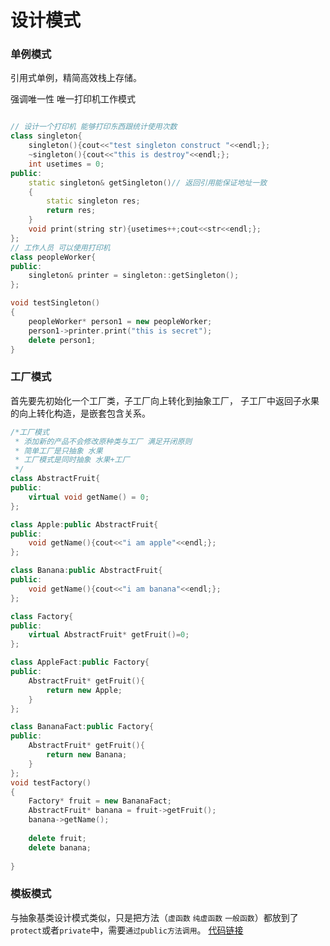 # 设计模式

### 单例模式
引用式单例，精简高效栈上存储。

强调唯一性 唯一打印机工作模式
```c++

// 设计一个打印机 能够打印东西跟统计使用次数
class singleton{
    singleton(){cout<<"test singleton construct "<<endl;};
    ~singleton(){cout<<"this is destroy"<<endl;};
    int usetimes = 0;
public:
    static singleton& getSingleton()// 返回引用能保证地址一致
    {
        static singleton res;
        return res;
    }
    void print(string str){usetimes++;cout<<str<<endl;};
};
// 工作人员 可以使用打印机
class peopleWorker{
public:
    singleton& printer = singleton::getSingleton();
};

void testSingleton()
{
    peopleWorker* person1 = new peopleWorker;
    person1->printer.print("this is secret");
    delete person1;
}

```
            
### 工厂模式
首先要先初始化一个工厂类，子工厂向上转化到抽象工厂，
子工厂中返回子水果的向上转化构造，是嵌套包含关系。
```c++
/*工厂模式
 * 添加新的产品不会修改原种类与工厂 满足开闭原则
 * 简单工厂是只抽象 水果
 * 工厂模式是同时抽象 水果+工厂
 */
class AbstractFruit{
public:
    virtual void getName() = 0;
};

class Apple:public AbstractFruit{
public:
    void getName(){cout<<"i am apple"<<endl;};
};

class Banana:public AbstractFruit{
public:
    void getName(){cout<<"i am banana"<<endl;};
};

class Factory{
public:
    virtual AbstractFruit* getFruit()=0;
};

class AppleFact:public Factory{
public:
    AbstractFruit* getFruit(){
        return new Apple;
    }
};

class BananaFact:public Factory{
public:
    AbstractFruit* getFruit(){
        return new Banana;
    }
};
void testFactory()
{
    Factory* fruit = new BananaFact;
    AbstractFruit* banana = fruit->getFruit();
    banana->getName();
    
    delete fruit;
    delete banana;
    
}
```

### 模板模式
与抽象基类设计模式类似，只是把方法（`虚函数` `纯虚函数` `一般函数`）都放到了`protect`或者`private`中，需要`通过public方法调用`。
[代码链接](https://refactoringguru.cn/design-patterns/template-method/cpp/example)